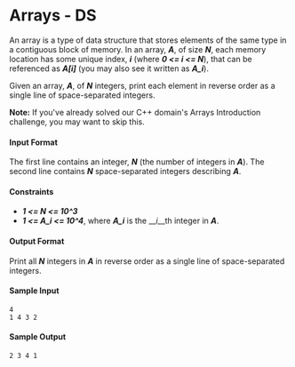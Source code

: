 # Arrays - DS

An array is a type of data structure that stores elements of the same type in a contiguous block of memory. In an array, __*A*__, of size __*N*__, each memory location has some unique index, __*i*__ (where __*0 <= i <= N*__), that can be referenced as __*A[i]*__ (you may also see it written as __*A_i*__).

Given an array, __*A*__, of __*N*__ integers, print each element in reverse order as a single line of space-separated integers.

__Note:__ If you've already solved our C++ domain's Arrays Introduction challenge, you may want to skip this.

#### Input Format
The first line contains an integer, __*N*__ (the number of integers in __*A*__). 
The second line contains __*N*__ space-separated integers describing __*A*__.

#### Constraints
* __*1 <= N <= 10^3*__
* __*1 <= A_i <= 10^4*__, where __*A_i*__ is the __*i*__th integer in __*A*__.

#### Output Format
Print all __*N*__ integers in __*A*__ in reverse order as a single line of space-separated integers.

#### Sample Input
````
4
1 4 3 2
````
#### Sample Output
```
2 3 4 1
```